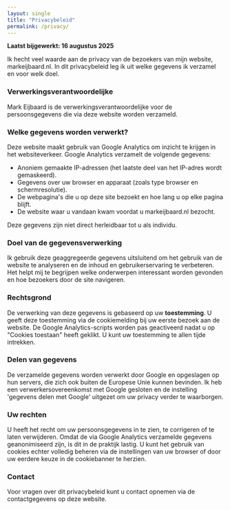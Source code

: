 ```yaml
---
layout: single
title: "Privacybeleid"
permalink: /privacy/
---
```


<div style="text-align: left;">

**Laatst bijgewerkt: 16 augustus 2025**

Ik hecht veel waarde aan de privacy van de bezoekers van mijn website, markeijbaard.nl. In dit privacybeleid leg ik uit welke gegevens ik verzamel en voor welk doel.

### Verwerkingsverantwoordelijke
Mark Eijbaard is de verwerkingsverantwoordelijke voor de persoonsgegevens die via deze website worden verzameld.

### Welke gegevens worden verwerkt?
Deze website maakt gebruik van Google Analytics om inzicht te krijgen in het websiteverkeer. Google Analytics verzamelt de volgende gegevens:
<ul>
  <li>Anoniem gemaakte IP-adressen (het laatste deel van het IP-adres wordt gemaskeerd).</li>
  <li>Gegevens over uw browser en apparaat (zoals type browser en schermresolutie).</li>
  <li>De webpagina's die u op deze site bezoekt en hoe lang u op elke pagina blijft.</li>
  <li>De website waar u vandaan kwam voordat u markeijbaard.nl bezocht.</li>
</ul>
Deze gegevens zijn niet direct herleidbaar tot u als individu.

### Doel van de gegevensverwerking
Ik gebruik deze geaggregeerde gegevens uitsluitend om het gebruik van de website te analyseren en de inhoud en gebruikerservaring te verbeteren. Het helpt mij te begrijpen welke onderwerpen interessant worden gevonden en hoe bezoekers door de site navigeren.

### Rechtsgrond
De verwerking van deze gegevens is gebaseerd op uw **toestemming**. U geeft deze toestemming via de cookiemelding bij uw eerste bezoek aan de website. De Google Analytics-scripts worden pas geactiveerd nadat u op "Cookies toestaan" heeft geklikt. U kunt uw toestemming te allen tijde intrekken.

### Delen van gegevens
De verzamelde gegevens worden verwerkt door Google en opgeslagen op hun servers, die zich ook buiten de Europese Unie kunnen bevinden. Ik heb een verwerkersovereenkomst met Google gesloten en de instelling 'gegevens delen met Google' uitgezet om uw privacy verder te waarborgen.

### Uw rechten
U heeft het recht om uw persoonsgegevens in te zien, te corrigeren of te laten verwijderen. Omdat de via Google Analytics verzamelde gegevens geanonimiseerd zijn, is dit in de praktijk lastig. U kunt het gebruik van cookies echter volledig beheren via de instellingen van uw browser of door uw eerdere keuze in de cookiebanner te herzien.

### Contact
Voor vragen over dit privacybeleid kunt u contact opnemen via de contactgegevens op deze website.

</div>
